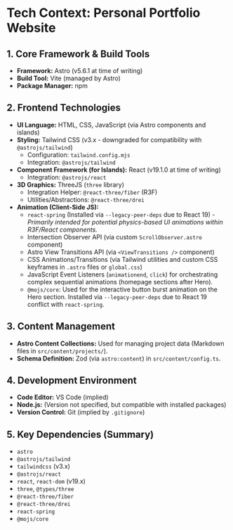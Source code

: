 # Tech Context: Personal Portfolio Website

## 1. Core Framework & Build Tools

*   **Framework:** Astro (v5.6.1 at time of writing)
*   **Build Tool:** Vite (managed by Astro)
*   **Package Manager:** npm

## 2. Frontend Technologies

*   **UI Language:** HTML, CSS, JavaScript (via Astro components and islands)
*   **Styling:** Tailwind CSS (v3.x - downgraded for compatibility with `@astrojs/tailwind`)
    *   Configuration: `tailwind.config.mjs`
    *   Integration: `@astrojs/tailwind`
*   **Component Framework (for Islands):** React (v19.1.0 at time of writing)
    *   Integration: `@astrojs/react`
*   **3D Graphics:** ThreeJS (`three` library)
    *   Integration Helper: `@react-three/fiber` (R3F)
    *   Utilities/Abstractions: `@react-three/drei`
*   **Animation (Client-Side JS):**
    *   `react-spring` (Installed via `--legacy-peer-deps` due to React 19) - *Primarily intended for potential physics-based UI animations within R3F/React components.*
    *   Intersection Observer API (via custom `ScrollObserver.astro` component)
    *   Astro View Transitions API (via `<ViewTransitions />` component)
    *   CSS Animations/Transitions (via Tailwind utilities and custom CSS keyframes in `.astro` files or `global.css`)
    *   JavaScript Event Listeners (`animationend`, `click`) for orchestrating complex sequential animations (homepage sections after Hero).
    *   `@mojs/core`: Used for the interactive button burst animation on the Hero section. Installed via `--legacy-peer-deps` due to React 19 conflict with `react-spring`.

## 3. Content Management

*   **Astro Content Collections:** Used for managing project data (Markdown files in `src/content/projects/`).
*   **Schema Definition:** Zod (via `astro:content`) in `src/content/config.ts`.

## 4. Development Environment

*   **Code Editor:** VS Code (implied)
*   **Node.js:** (Version not specified, but compatible with installed packages)
*   **Version Control:** Git (implied by `.gitignore`)

## 5. Key Dependencies (Summary)

*   `astro`
*   `@astrojs/tailwind`
*   `tailwindcss` (v3.x)
*   `@astrojs/react`
*   `react`, `react-dom` (v19.x)
*   `three`, `@types/three`
*   `@react-three/fiber`
*   `@react-three/drei`
*   `react-spring`
*   `@mojs/core`